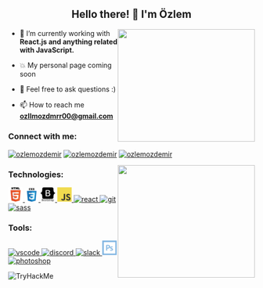 <h2 align="center">Hello there! 🚀 I'm Özlem</h2>
<img align="right" src="https://media.giphy.com/media/Tgw604MyLJnDtbi4t0/giphy.gif" width="280" height="230"  />


- 👾  I’m currently working with **React.js and anything related with JavaScript.**

- 💥  My personal page coming soon

- 💬  Feel free to ask questions :)

- 📫  How to reach me **ozllmozdmrr00@gmail.com**

<h3 align="left">Connect with me:</h3>
<p align="left">
<a href="https://www.linkedin.com/in/ozllmozdmrr/" target="blank" rel=”noopener”><img align="center" src="https://pngimg.com/uploads/linkedIn/linkedIn_PNG39.png" alt="ozlemozdemir" height="30" width="30" /></a>
<a href="https://www.instagram.com/ozllmozdmrrr/?hl=tr" target="blank" rel=”noopener”><img align="center" src="https://upload.wikimedia.org/wikipedia/commons/thumb/e/e7/Instagram_logo_2016.svg/1200px-Instagram_logo_2016.svg.png" alt="ozlemozdemir" height="30" width="30" /></a>
<a href="https://ozllmozdmrr.medium.com/" target="blank" rel=”noopener”><img align="center" src="https://cdn.jsdelivr.net/npm/simple-icons@3.0.1/icons/medium.svg" alt="ozlemozdemir" height="30" width="40" /></a>

</p>

<img align="right" src="https://media.giphy.com/media/JIX9t2j0ZTN9S/giphy.gif" width="280" height="230"  />

<h3 align="left">Technologies:</h3>
<p align="left"> 
<a href="https://www.w3.org/html/" target="_blank" rel=”noopener”> <img src="https://raw.githubusercontent.com/devicons/devicon/master/icons/html5/html5-original-wordmark.svg" alt="html5" width="30" height="30"/> </a> 
<a href="https://www.w3schools.com/css/" target="_blank" rel=”noopener”> <img src="https://raw.githubusercontent.com/devicons/devicon/master/icons/css3/css3-original-wordmark.svg" alt="css3" width="28" height="28"/> </a> 
<a href="https://getbootstrap.com" target="_blank" rel=”noopener”> <img src="https://raw.githubusercontent.com/devicons/devicon/master/icons/bootstrap/bootstrap-plain-wordmark.svg" alt="bootstrap" width="30" height="30"/> </a>
<a href="https://developer.mozilla.org/en-US/docs/Web/JavaScript" target="_blank" rel=”noopener”> <img src="https://raw.githubusercontent.com/devicons/devicon/master/icons/javascript/javascript-original.svg" alt="javascript" width="30" height="30"/> </a> 
<a href="https://reactjs.org/" target="_blank" rel=”noopener”> <img src="https://upload.wikimedia.org/wikipedia/commons/thumb/4/47/React.svg/1200px-React.svg.png" alt="react" width="33" height="30"/> </a> 
<a href="https://git-scm.com/" target="_blank" rel=”noopener”> <img src="https://www.vectorlogo.zone/logos/git-scm/git-scm-icon.svg" alt="git" width="30" height="30"/> </a>
<a href="https://sass-lang.com" target="_blank" rel=”noopener”> <img src="https://logos-download.com/wp-content/uploads/2016/09/Sass_logo-700x524.png" alt="sass" width="35" height="25"/> </a>



  
<h3 align="left">Tools:</h3>
<a href="https://code.visualstudio.com/" target="_blank" rel=”noopener”> <img src="https://upload.wikimedia.org/wikipedia/commons/thumb/9/9a/Visual_Studio_Code_1.35_icon.svg/1024px-Visual_Studio_Code_1.35_icon.svg.png" alt="vscode" width="30" height="30"/> </a>
<a href="https://discord.com/" target="_blank" rel=”noopener”> <img src="https://cdn4.iconfinder.com/data/icons/logos-and-brands/512/91_Discord_logo_logos-512.png" alt="discord" width="30" height="30"/> </a> 
<a href="https://slack.com/intl/en-tr/" target="_blank" rel=”noopener”> <img src="https://cdn.brandfolder.io/5H442O3W/as/pl546j-7le8zk-4nzzs1/Slack_Mark_Web.png" alt="slack" width="37" height="37"/> </a>
<a href="https://www.photoshop.com/en" target="_blank" rel=”noopener”> <img src="https://raw.githubusercontent.com/devicons/devicon/master/icons/photoshop/photoshop-line.svg" alt="photoshop" width="30" height="30"/> </a> 
<a href="https://www.photoshop.com/en" target="_blank" rel=”noopener”> <img src="https://upload.wikimedia.org/wikipedia/commons/d/d8/Adobe_Illustrator_Icon_CS6.png" alt="photoshop" width="30" height="30"/> </a> 
</p>

<img src="https://tryhackme-badges.s3.amazonaws.com/ozllmozdmrr00.png" alt="TryHackMe">

